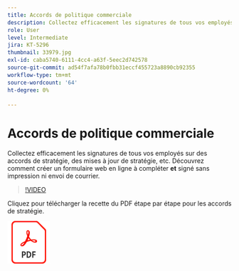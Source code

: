```yaml
---
title: Accords de politique commerciale
description: Collectez efficacement les signatures de tous vos employés sur les contrats, les mises à jour, etc
role: User
level: Intermediate
jira: KT-5296
thumbnail: 33979.jpg
exl-id: caba5740-6111-4cc4-a63f-5eec2d742578
source-git-commit: ad54f7afa78b0fbb31eccf455723a8890cb92355
workflow-type: tm+mt
source-wordcount: '64'
ht-degree: 0%

---
```


# Accords de politique commerciale

Collectez efficacement les signatures de tous vos employés sur des accords de stratégie, des mises à jour de stratégie, etc. Découvrez comment créer un formulaire web en ligne à compléter **et** signé sans impression ni envoi de courrier.

>[!VIDEO](https://video.tv.adobe.com/v/33979?quality=12&learn=on&hidetitle=true)

Cliquez pour télécharger la recette du PDF étape par étape pour les accords de stratégie.

[![Télécharger la recette du PDF](../assets/acrobat_PDF_96.png)](../assets/adobe-sign_set_up_a_web_form_use_case.pdf)
